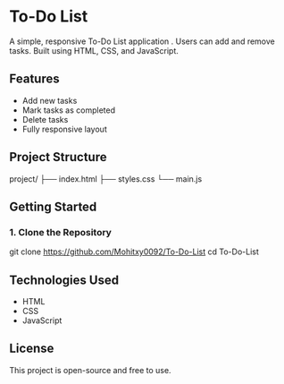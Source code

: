 # To-Do List

A simple, responsive To-Do List application . Users can add and remove tasks. Built using HTML, CSS, and JavaScript.

## Features
- Add new tasks
- Mark tasks as completed
- Delete tasks
- Fully responsive layout

## Project Structure
project/
├── index.html
├── styles.css
└── main.js
## Getting Started

### 1. Clone the Repository
git clone https://github.com/Mohitxy0092/To-Do-List
cd To-Do-List

## Technologies Used

- HTML
- CSS
- JavaScript

## License

This project is open-source and free to use.
